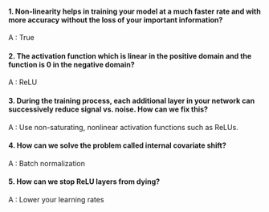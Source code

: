 #### 1. Non-linearity helps in training your model at a much faster rate and with more accuracy without the loss of your important information?

A : True

#### 2. The activation function which is linear in the positive domain and the function is 0 in the negative domain?

A : ReLU

#### 3. During the training process, each additional layer in your network can successively reduce signal vs. noise.  How can we fix this?

A : Use non-saturating, nonlinear activation functions such as ReLUs.

#### 4. How can we solve the problem called internal covariate shift?

A : Batch normalization

#### 5. How can we stop ReLU layers from dying?

A : Lower your learning rates
